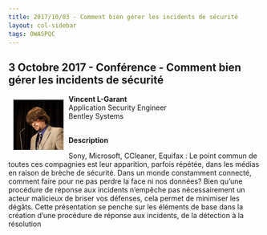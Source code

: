 ```yaml
---
title: 2017/10/03 - Comment bien gérer les incidents de sécurité
layout: col-sidebar
tags: OWASPQC
---
```


## 3 Octobre 2017 - Conférence - Comment bien gérer les incidents de sécurité

<img align="left" style="padding: 10px;" width="100px" src="../../assets/images/200px-Vincent_L-Garant.jpg" /> 

**Vincent L-Garant**
<br>Application Security Engineer
<br>Bentley Systems
<br><br>

**Description**

Sony, Microsoft, CCleaner, Equifax : Le point commun de toutes ces
compagnies est leur apparition, parfois répétée, dans les médias en
raison de brèche de sécurité. Dans un monde constamment connecté,
comment faire pour ne pas perdre la face ni nos données? Bien qu’une
procédure de réponse aux incidents n’empêche pas nécessairement un
acteur malicieux de briser vos défenses, cela permet de minimiser les
dégâts. Cette présentation se penche sur les éléments de base dans la
création d’une procédure de réponse aux incidents, de la détection à la
résolution
